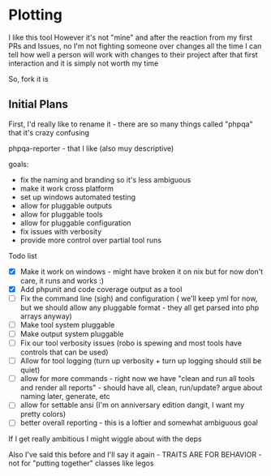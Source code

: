 # Plotting

I like this tool
However it's not "mine" and after the reaction from my first PRs and Issues, no I'm not fighting someone over changes all the time
I can tell how well a person will work with changes to their project after that first interaction and it is simply not worth my time

So, fork it is

## Initial Plans

First, I'd really like to rename it - there are so many things called "phpqa" that it's crazy confusing

phpqa-reporter - that I like (also muy descriptive)

goals:
* fix the naming and branding so it's less ambiguous
* make it work cross platform
* set up windows automated testing
* allow for pluggable outputs
* allow for pluggable tools
* allow for pluggable configuration
* fix issues with verbosity
* provide more control over partial tool runs

Todo list

- [x] Make it work on windows - might have broken it on nix but for now don't care, it runs and works :)
- [x] Add phpunit and code coverage output as a tool
- [ ] Fix the command line (sigh) and configuration ( we'll keep yml for now, but we should allow any pluggable format - they all get parsed into php arrays anyway)
- [ ] Make tool system pluggable
- [ ] Make output system pluggable
- [ ] Fix our tool verbosity issues (robo is spewing and most tools have controls that can be used)
- [ ] Allow for tool logging (turn up verbosity + turn up logging should still be quiet)
- [ ] allow for more commands - right now we have "clean and run all tools and render all reports" - should have all, clean, run/update? argue about naming later, generate, etc
- [ ] allow for settable ansi (I'm on anniversary edition dangit, I want my pretty colors)
- [ ] better overall reporting - this is a loftier and somewhat ambiguous goal

If I get really ambitious I might wiggle about with the deps

Also I've said this before and I'll say it again - TRAITS ARE FOR BEHAVIOR - not for "putting together" classes like legos </endrant>
